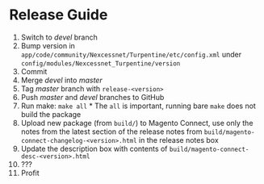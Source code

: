 # Release Guide

  1. Switch to *devel* branch
  2. Bump version in `app/code/community/Nexcessnet/Turpentine/etc/config.xml`
  under `config/modules/Nexcessnet_Turpentine/version`
  3. Commit
  4. Merge *devel* into *master*
  5. Tag *master* branch with `release-<version>`
  6. Push *master* and *devel* branches to GitHub
  7. Run make: `make all`
    * The `all` is important, running bare `make` does not build the package
  8. Upload new package (from `build/`) to Magento Connect, use only the notes
  from the latest section of the release notes from
  `build/magento-connect-changelog-<version>.html` in the release notes box
  9. Update the description box with contents of
  `build/magento-connect-desc-<version>.html`
  10. ???
  11. Profit
